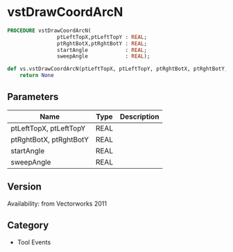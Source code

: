 # vstDrawCoordArcN

```pascal
PROCEDURE vstDrawCoordArcN(
				ptLeftTopX,ptLeftTopY : REAL;
				ptRghtBotX,ptRghtBotY : REAL;
				startAngle            : REAL;
				sweepAngle            : REAL);
```

```python
def vs.vstDrawCoordArcN(ptLeftTopX, ptLeftTopY, ptRghtBotX, ptRghtBotY, startAngle, sweepAngle):
    return None
```

## Parameters
|Name|Type|Description|
|---|---|---|
|ptLeftTopX, ptLeftTopY|REAL|   |
|ptRghtBotX, ptRghtBotY|REAL|   |
|startAngle|REAL|   |
|sweepAngle|REAL|   |

## Version
Availability: from Vectorworks 2011

## Category
* Tool Events

